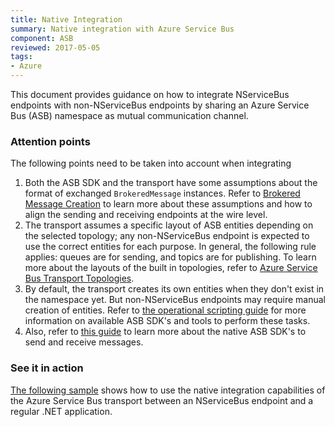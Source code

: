 ```yaml
---
title: Native Integration
summary: Native integration with Azure Service Bus
component: ASB
reviewed: 2017-05-05
tags:
- Azure
---
```


This document provides guidance on how to integrate NServiceBus endpoints with non-NServiceBus endpoints by sharing an Azure Service Bus (ASB) namespace as mutual communication channel.


### Attention points

The following points need to be taken into account when integrating

 1. Both the ASB SDK and the transport have some assumptions about the format of exchanged `BrokeredMessage` instances. Refer to [Brokered Message Creation](brokered-message-creation.md) to learn more about these assumptions and how to align the sending and receiving endpoints at the wire level.
 1. The transport assumes a specific layout of ASB entities depending on the selected topology; any non-NServiceBus endpoint is expected to use the correct entities for each purpose. In general, the following rule applies: queues are for sending, and topics are for publishing. To learn more about the layouts of the built in topologies, refer to [Azure Service Bus Transport Topologies](/nservicebus/azure-service-bus/topologies/).
 1. By default, the transport creates its own entities when they don't exist in the namespace yet. But non-NServiceBus endpoints may require manual creation of entities. Refer to [the operational scripting guide](operational-scripting.md) for more information on available ASB SDK's and tools to perform these tasks.
 1. Also, refer to [this guide](operational-scripting.md) to learn more about the native ASB SDK's to send and receive messages.


### See it in action

[The following sample](/samples/azure/native-integration-asb/) shows how to use the native integration capabilities of the Azure Service Bus transport between an NServiceBus endpoint and a regular .NET application.
